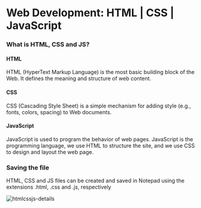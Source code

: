 # Web Development: HTML | CSS | JavaScript

### What is HTML, CSS and JS?
#### HTML 
HTML (HyperText Markup Language) is the most basic building block of the Web. It defines the meaning and structure of web content.

#### CSS
CSS (Cascading Style Sheet) is a simple mechanism for adding style (e.g., fonts, colors, spacing) to Web documents.

#### JavaScript
JavaScript is used to program the behavior of web pages. JavaScript is the programming language, we use HTML to structure the site, and we use CSS to design and layout the web page.

### Saving the file
HTML, CSS and JS files can be created and saved in Notepad using the extensions .html, .css and .js, respectively

![htmlcssjs-details](https://user-images.githubusercontent.com/79084332/192290639-a09fd191-5e6c-4f10-b6de-7844bc667c15.png)
